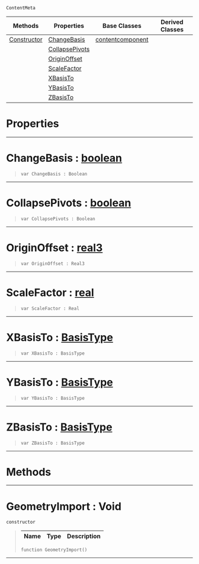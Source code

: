  `ContentMeta`

|Methods|Properties|Base Classes|Derived Classes|
|---|---|---|---|
|[ Constructor](https://plasmaengine.github.io/PlasmaDocs/Plasma1/C++/code_reference/class_reference/geometryimport.md#geometryimport-void)|[ ChangeBasis](https://plasmaengine.github.io/PlasmaDocs/Plasma1/C++/code_reference/class_reference/geometryimport.md#changebasis-plasma-engine)|[contentcomponent](https://plasmaengine.github.io/PlasmaDocs/Plasma1/C++/code_reference/class_reference/contentcomponent.md)| |
| |[ CollapsePivots](https://plasmaengine.github.io/PlasmaDocs/Plasma1/C++/code_reference/class_reference/geometryimport.md#collapsepivots-plasma-engi)| | |
| |[ OriginOffset](https://plasmaengine.github.io/PlasmaDocs/Plasma1/C++/code_reference/class_reference/geometryimport.md#originoffset-plasma-engine)| | |
| |[ ScaleFactor](https://plasmaengine.github.io/PlasmaDocs/Plasma1/C++/code_reference/class_reference/geometryimport.md#scalefactor-plasma-engine)| | |
| |[ XBasisTo](https://plasmaengine.github.io/PlasmaDocs/Plasma1/C++/code_reference/class_reference/geometryimport.md#xbasisto-plasma-engine-doc)| | |
| |[ YBasisTo](https://plasmaengine.github.io/PlasmaDocs/Plasma1/C++/code_reference/class_reference/geometryimport.md#ybasisto-plasma-engine-doc)| | |
| |[ ZBasisTo](https://plasmaengine.github.io/PlasmaDocs/Plasma1/C++/code_reference/class_reference/geometryimport.md#zbasisto-plasma-engine-doc)| | |


 #  Properties


---  
 #  ChangeBasis : [boolean](https://plasmaengine.github.io/PlasmaDocs/Plasma1/C++/code_reference/lightning_base_types/boolean.md)

> 
> ``` lang=cpp, name=Lightning
> var ChangeBasis : Boolean


---  
 #  CollapsePivots : [boolean](https://plasmaengine.github.io/PlasmaDocs/Plasma1/C++/code_reference/lightning_base_types/boolean.md)

> 
> ``` lang=cpp, name=Lightning
> var CollapsePivots : Boolean


---  
 #  OriginOffset : [real3](https://plasmaengine.github.io/PlasmaDocs/Plasma1/C++/code_reference/lightning_base_types/real3.md)

> 
> ``` lang=cpp, name=Lightning
> var OriginOffset : Real3


---  
 #  ScaleFactor : [real](https://plasmaengine.github.io/PlasmaDocs/Plasma1/C++/code_reference/lightning_base_types/real.md)

> 
> ``` lang=cpp, name=Lightning
> var ScaleFactor : Real


---  
 #  XBasisTo : [BasisType](https://plasmaengine.github.io/PlasmaDocs/Plasma1/C++/code_reference/enum_reference.md#basistype)

> 
> ``` lang=cpp, name=Lightning
> var XBasisTo : BasisType


---  
 #  YBasisTo : [BasisType](https://plasmaengine.github.io/PlasmaDocs/Plasma1/C++/code_reference/enum_reference.md#basistype)

> 
> ``` lang=cpp, name=Lightning
> var YBasisTo : BasisType


---  
 #  ZBasisTo : [BasisType](https://plasmaengine.github.io/PlasmaDocs/Plasma1/C++/code_reference/enum_reference.md#basistype)

> 
> ``` lang=cpp, name=Lightning
> var ZBasisTo : BasisType


---  
 #  Methods


---  
 #  GeometryImport : Void

 `constructor`

> 
> |Name|Type|Description|
> |---|---|---|
> ``` lang=cpp, name=Lightning
> function GeometryImport()
> ``` 


---  
 

 